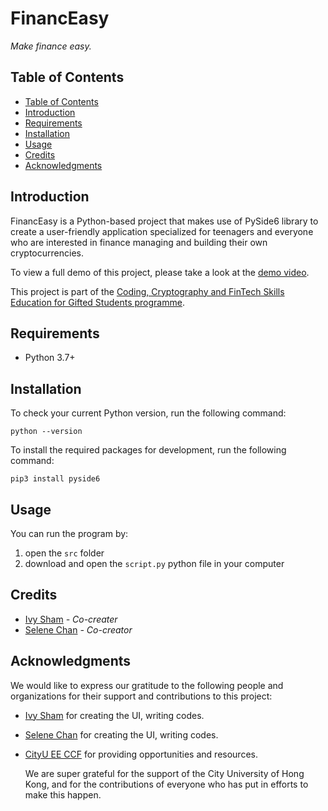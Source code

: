 <h1> FinancEasy </h1> 
<em> Make finance easy. </em>

## Table of Contents
- [Table of Contents](https://github.com/Serendipity3A06/FinancEasy#table-of-contents)
- [Introduction](https://github.com/Serendipity3A06/FinancEasy#introduction)
- [Requirements](https://github.com/Serendipity3A06/FinancEasy#requirements)
- [Installation](https://github.com/Serendipity3A06/FinancEasy#installation)
- [Usage](https://github.com/Serendipity3A06/FinancEasy#usage)
- [Credits](https://github.com/Serendipity3A06/FinancEasy#credits)
- [Acknowledgments](https://github.com/Serendipity3A06/FinancEasy#acknowledgments)

## Introduction
FinancEasy is a Python-based project that makes use of PySide6 library to create a user-friendly application specialized for teenagers and everyone who are interested in finance managing and building their own cryptocurrencies. 

To view a full demo of this project, please take a look at the [demo video]().

This project is part of the [Coding, Cryptography and FinTech Skills Education for Gifted Students programme](https://cityueegef.github.io/about/).

## Requirements
- Python 3.7+

## Installation 
To check your current Python version, run the following command: 

```python --version```

To install the required packages for development, run the following command:

```pip3 install pyside6```

## Usage
You can run the program by:
1. open the `src` folder
2. download and open the `script.py` python file in your computer

## Credits
- [Ivy Sham](https://github.com/ivysham888) _- Co-creater_
- [Selene Chan](https://github.com/Serendipity3A06) _- Co-creator_

## Acknowledgments
We would like to express our gratitude to the following people and organizations for their support and contributions to this project:

- [Ivy Sham](https://github.com/ivysham888) for creating the UI, writing codes.
- [Selene Chan](https://github.com/Serendipity3A06) for creating the UI, writing codes.
- [CityU EE CCF](https://cityueegef.github.io/about/) for providing opportunities and resources.

  We are super grateful for the support of the City University of Hong Kong, and for the contributions of everyone who has put in efforts to make this happen.
